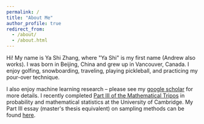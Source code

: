 ```yaml
---
permalink: /
title: "About Me"
author_profile: true
redirect_from: 
  - /about/
  - /about.html
---
```


Hi! My name is Ya Shi Zhang, where "Ya Shi" is my first name (Andrew also works). I was born in Beijing, China and grew up in Vancouver, Canada. I enjoy golfing, snowboarding, traveling, playing pickleball, and practicing my pour-over technique.

I also enjoy machine learning research – please see my [google scholar](https://scholar.google.com/citations?user=XnGGhVEAAAAJ&hl=en) for more details. I recently completed [Part III of the Mathematical Tripos](https://en.wikipedia.org/wiki/Part_III_of_the_Mathematical_Tripos) in probability and mathematical statistics at the University of Cambridge. My Part III essay (master's thesis equivalent) on sampling methods can be found [here](https://yashizhang.github.io/files/PartIIIEssay.pdf).